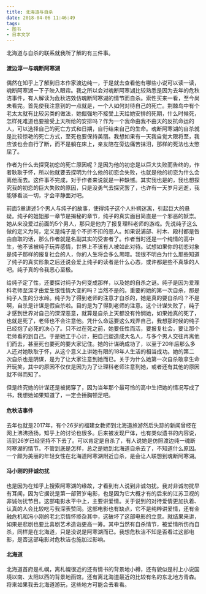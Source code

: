 ```yaml
---
title: 北海道与自杀
date: 2018-04-06 11:46:49
tags:
- 图书
- 日本文学
---
```


北海道与自杀的联系就我所了解的有三件事。

#### 渡边淳一与魂断阿寒湖

偶然在知乎上了解到日本作家渡边纯一，于是就去查看他有哪些小说可以读一读，魂断阿寒湖一下子映入眼帘。我之所以会对魂断阿寒湖比较熟悉是因为去年的危秋洁事件，有人解读为危秋洁效仿魂断阿寒湖的情节而自杀。索性买来一看，至今尚未看完。首先使我注意到的一点就是，一个人如何对待自己的死亡。荆棘鸟中有个老太太就有比较另类的做法，她倔强地不接受上天给她安排的死期，什么时候死，怎样死难道也要接受上天所给的安排吗？作为一个我命由我不由天的反抗命运的人，可以选择自己的死亡方式和日期，自行结束自己的生命。魂断阿寒湖的自杀就是比较惊艳的死亡方式，至死也要保持美丽。我想如果有一天我自觉大限将至，我应该也会自行了断，而不是躺在床上，亲友陪在旁边痛苦抹泪，那样的死法也太憋屈了。

作者为什么去探究初恋的死亡原因呢？是因为他的初恋是以巨大失败而告终的，作者耿耿于怀，所以他就要去探明为什么他的初恋会失败，也就是他的初恋为什么会离他而去。这件事不完成，对于作者来说就是一种缺憾。其实我也是的，我也想探究我的初恋的巨大失败的原因，只是没勇气去探究罢了，也许有一天岁月远逝，我能够看淡一切，才会平静面对吧。

前面5章讲述5个男人与纯子的故事，使得纯子这个人扑朔迷离，引起巨大的悬疑。纯子的姐姐那一章节是揭秘的章节，纯子的真实面目简直是一个邪恶的妖祟。她从来没爱过前面的5个男人，那只是他为了报复理科老师的游戏。先说纯子这么做的定义为何，定义是纯子是个不折不扣的恶人。如果说浦部、村木、殿村都是咎由自取的话，那么作者就是名副其实的受害者了。作者当时还是一个纯情的高中生，他不该被纯子玩弄感情，世界上不该有人被如此对待。试想如果你的初恋对象是纯子那样的报复社会的人，你的人生将会多么黑暗。我很不明白为什么那些知道了纯子的真实形象之后还说会爱上纯子的读者是什么心态，或许都是些不真挚的人吧。纯子真的令我恶心至极。

给纯子定了性，还要探讨纯子为何变成那样，以及她的自杀之谜。纯子是因为爱理科老师至深才由爱生恨性情大变的吗？当然不是的。重要的她的第一次自杀，那是纯子人生的分水岭。纯子为了得到老师的注意才自杀的，她是真的要自杀吗？不是啊，自杀是计谋是假自杀啦。目的是为了得到老师的注意。这个计谋失败了，纯子才感到世界对自己的深深恶意，就算是自杀上天都没有怜悯她，如果她真的死了，也就是死了，老师也不会注意他。凭什么命运要这么戏弄自己，我想那时候的纯子已经抱了必死的决心了。只不过在死之前，她要任性而活，要报复社会，要让那个老师看的到自己。于是她工于心计，把自己塑造成大名人，与多个男人交往再离他们而去，甚至死也要死的要大家记住。她的计谋确成功了，以至于20年后那么多人还对她耿耿于怀，从这个意义上讲她有限的18年人生活的相当成功。她的第二次自杀也是阴谋，是为了让大家注意到她而已。关于为什么她第一次自杀敢拿生命开玩笑，其中的原因不仅仅是因为为了让理科老师注意到她，或者还有其他的原因就不得而知了。

但是终究她的计谋还是被揭穿了，因为当年那个最可怜的高中生把她的情况写成了书，我想她如果知道了，一定会捶胸顿足吧。

#### 危秋洁事件

去年也就是2017年，有个26岁的福建女教师到北海道旅游然后失踪的新闻曾经在网上沸沸扬扬，知乎上的讨论也很多。后来被发现尸体，也有类似遗书的内容说，活到26岁已经坚持不下去了。可以肯定是自杀了，有人说她是仿照渡边纯一魂断阿寒湖的情节。不管到底是怎样，总之是她到北海道自杀去了，不知道什么原因。一个颇为美丽的年轻女性在北海道阿寒湖附近自杀，是会让人联想到魂断阿寒湖。

#### 冯小刚的非诚勿扰

也是因为在知乎上搜索阿寒湖的缘故，才看到有人说到非诚勿扰。我对非诚勿扰早有耳闻，因为它据说是第一部贺岁电影，也是因为它大概才有的后来的江苏卫视的非诚勿扰节目。这部电影水平中上，主要讲爱情。关于说到的对待爱情更加执着、认真的人会比较吃亏我深表赞同。这部电影也有缺点，它不是纯粹讲爱情，还有金融危机和冯小刚的老北京情怀掺杂其中，这破坏了这部电影的立意。就结果来讲，如果是悲剧也要比喜剧艺术造诣更高一筹。其中当然有自杀情节，被爱情所伤而自杀，同样是在北海道，只是没说是阿寒湖而已。我想危秋洁不知是否看过这部电影，是否这部电影对危秋洁也施加过影响。

#### 北海道

北海道首府是札幌，离札幌很近的还有情书的背景地小樽，还有貌似是村上小说国境以南、太阳以西的背景地函馆，还有离北海道最近的比较有名的东北地方青森。将来如果我去北海道游玩，这些地方可能会去看看。
